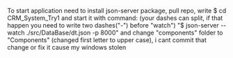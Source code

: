 To start application need to install json-server package, pull repo, write $ cd CRM_System_Try1 and start it with command: 
(your dashes can split, if that happen you need to write two dashes("-") before "watch") 
"$ json-server --watch ./src/DataBase/dt.json -p 8000"  and change "components" folder to "Components" (changed first letter to upper case), i cant commit that change or fix it cause my windows stolen 
